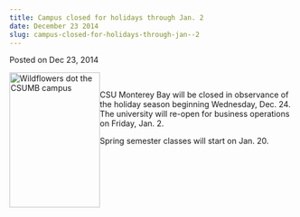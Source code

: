 ```yaml
---
title: Campus closed for holidays through Jan. 2
date: December 23 2014
slug: campus-closed-for-holidays-through-jan--2
---
```





<span class="date">Posted on Dec 23, 2014    </span>
<p><img alt="Wildflowers dot the CSUMB campus" src="http://news.csumb.edu/sites/default/files/65/attachments/news/images/flower.jpg" style="float:left; width:160px; height:240px"/></p>
<p>&#xA0;</p>
<p>CSU Monterey Bay will be closed in observance of the holiday
season beginning Wednesday, Dec. 24. The university will re-open
for business operations on Friday, Jan. 2.</p>
<p>Spring semester classes will start on Jan. 20.</p>





